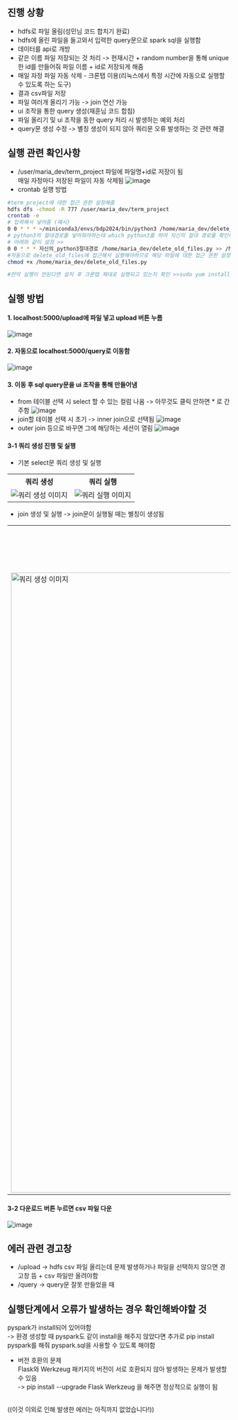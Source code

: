 ## 진행 상황
- hdfs로 파일 올림(성민님 코드 합치기 완료)
- hdfs에 올린 파일을 들고와서 입력한 query문으로 spark sql을 실행함
- 데이터를 api로 개방
- 같은 이름 파일 저장되는 것 처리 -> 현재시간 + random number을 통해 unique한 id를 만들어줘 파일 이름 + id로 저장되게 해줌
- 매일 자정 파일 자동 삭제 - 크론탭 이용(리눅스에서 특정 시간에 자동으로 실행할 수 있도록 하는 도구)
- 결과 csv파일 저장
- 파일 여러개 올리기 가능 -> join 연산 가능
- ui 조작을 통한 query 생성(재훈님 코드 합침)
- 파일 올리기 및 ui 조작을 동한 query 처리 시 발생하는 예외 처리
- query문 생성 수정 -> 별칭 생성이 되지 않아 쿼리문 오류 발생하는 것 관련 해결

## 실행 관련 확인사항
- /user/maria_dev/term_project 파일에 파일명+id로 저장이 됨
  <br>매일 자정마다 저장된 파일이 자동 삭제됨
![image](https://github.com/user-attachments/assets/8dac28a3-114d-41f7-9356-22b0f5376d3d)
- crontab 실행 방법
```bash
#term_project에 대한 접근 권한 설정해줌
hdfs dfs -chmod -R 777 /user/maria_dev/term_project
crontab -e
# 입력해서 넣어줌 (예시)
0 0 * * * ~/miniconda3/envs/bdp2024/bin/python3 /home/maria_dev/delete_old_files.py >> /home/maria_dev/cron.log 2>&1
# python3의 절대경로를 넣어줘야하는데 which python3를 하여 자신의 절대 경로를 확인해준 후
# 아래와 같이 설정 >>
0 0 * * * 자신의_python3절대경로 /home/maria_dev/delete_old_files.py >> /home/maria_dev/cron.log 2>&1
#자동으로 delete_old_files에 접근해서 실행해야하므로 해당 파일에 대한 접근 권한 설정
chmod +x /home/maria_dev/delete_old_files.py

#만약 실행이 안된다면 설치 후 크론탭 제대로 실행되고 있는지 확인 >>sudo yum install cronie
```

## 실행 방법
#### 1. localhost:5000/upload에 파일 넣고 upload 버튼 누름
![image](https://github.com/user-attachments/assets/86fb259a-83eb-4770-aa10-327b794e0b23)

#### 2. 자동으로 localhost:5000/query로 이동함
![image](https://github.com/user-attachments/assets/ece8af14-5535-4c98-b035-b3000d9c566a)

#### 3. 이동 후 sql query문을 ui 조작을 통해 만들어냄
  - from 테이블 선택 시 select 할 수 있는 컬럼 나옴 -> 아무것도 클릭 안하면 * 로 간주함
![image](https://github.com/user-attachments/assets/2a55eccd-e630-4683-a2bc-afaf7881373a)
  - join할 테이블 선택 시 초기 -> inner join으로 선택됨
![image](https://github.com/user-attachments/assets/7446d2cf-9a91-44bc-972e-f6b2f2f9a5ce)
  - outer join 등으로 바꾸면 그에 해당하는 세션이 열림
![image](https://github.com/user-attachments/assets/f952e372-70c5-4c51-9844-ce107619eadb)

#### 3-1 쿼리 생성 진행 및 실행
- 기본 select문 쿼리 생성 및 실행
<table>
  <tr>
    <th>쿼리 생성</th>
    <th>쿼리 실행</th>
  </tr>
  <tr>
    <td><img src="https://github.com/user-attachments/assets/753fa04a-ec5d-4a77-b7c3-9d7ec1747235" alt="쿼리 생성 이미지"></td>
    <td><img src="https://github.com/user-attachments/assets/6fcab694-ecd3-4b41-a131-b2929b1bbd99" alt="쿼리 실행 이미지"></td>
  </tr>
</table>


- join 생성 및 실행 -> join문이 실행될 때는 별칭이 생성됨
<table>
  <tr>
    <th>쿼리 생성</th>
    <th>쿼리 실행</th>
  </tr>
  <tr>
    <td>
      <img src="https://github.com/user-attachments/assets/9e38f373-d68c-4871-91ee-2a49af528e60" alt="쿼리 생성 이미지" width="1400">
    </td>
    <td><img src="https://github.com/user-attachments/assets/ef6b2b55-ce2a-4b02-837d-966a0a360d2f" alt="쿼리 실행 이미지"></td>
  </tr>
</table>


#### 3-2 다운로드 버튼 누르면 csv 파일 다운
![image](https://github.com/user-attachments/assets/140bef7c-9048-4063-8c32-9dd2a844c13d)

## 에러 관련 경고창
- /upload -> hdfs csv 파일 올리는데 문제 발생하거나 파일을 선택하지 않으면 경고창 뜸 + csv 파일만 올려야함
- /query -> query문 잘못 만들었을 때

## 실행단계에서 오류가 발생하는 경우 확인해봐야할 것
pyspark가 install되어 있어야함 
<br>-> 환경 생성할 때 pyspark도 같이 install을 해주지 않았다면 추가로 pip install pyspark를 해줘 pyspark.sql을 사용할 수 있도록 해야함
- 버전 호환의 문제
<br>Flask와 Werkzeug 패키지의 버전이 서로 호환되지 않아 발생하는 문제가 발생할 수 있음
<br>-> pip install --upgrade Flask Werkzeug 을 해주면 정상적으로 실행이 됨

<br>((이것 이외로 인해 발생한 에러는 아직까지 없었습니다!))
